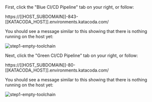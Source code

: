 First, click the "Blue CI/CD Pipeline" tab on your right, or follow:

https://[[HOST_SUBDOMAIN]]-843-[[KATACODA_HOST]].environments.katacoda.com/

You should see a message similar to this showing that there is nothing running on the host yet:

![step1-empty-toolchain](/manuelpais/courses/treating-your-pipeline-as-a-product/05-blue-green-updates/assets/step1-empty-toolchain.png)

Next, click the "Green CI/CD Pipeline" tab on your right, or follow:

https://[[HOST_SUBDOMAIN]]-80-[[KATACODA_HOST]].environments.katacoda.com/

You should see a message similar to this showing that there is nothing running on the host yet:

![step1-empty-toolchain](/manuelpais/courses/treating-your-pipeline-as-a-product/05-blue-green-updates/assets/step1-empty-toolchain.png)
